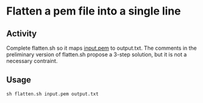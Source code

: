 # Flatten a pem file into a single line

## Activity

Complete flatten.sh so it maps [input.pem][1] to output.txt. The comments in the preliminary version of flatten.sh propose a 3-step solution, but it is not a necessary contraint.

[1]:https://support.quovadisglobal.com/kb/a37/what-is-pem-format.aspx

## Usage

```
sh flatten.sh input.pem output.txt
```
